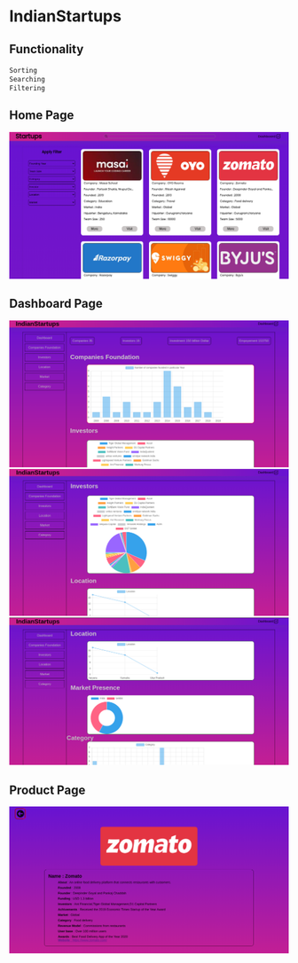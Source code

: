 # IndianStartups

## Functionality
    Sorting
    Searching
    Filtering
    

  




## Home Page
<img src="https://github.com/surajbhan-3/IndianStartups/blob/main/readmeImages/home.png?raw=true" /> 


## Dashboard Page
<img src="https://github.com/surajbhan-3/IndianStartups/blob/main/readmeImages/dashboard1.png?raw=true" />
<img src="https://github.com/surajbhan-3/IndianStartups/blob/main/readmeImages/dashboard2.png?raw=true" />
<img src="https://github.com/surajbhan-3/IndianStartups/blob/main/readmeImages/dashboard3.png?raw=true" />

## Product Page
<img src="https://github.com/surajbhan-3/IndianStartups/blob/main/readmeImages/product.png?raw=true" />

